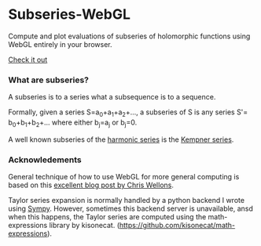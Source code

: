 # Subseries-WebGL
Compute and plot evaluations of subseries of holomorphic functions using WebGL entirely in your browser.

[Check it out](https://raphaelreyna.works/Subseries-WebGL)

### What are subseries?
A subseries is to a series what a subsequence is to a sequence.

Formally, given a series S=a<sub>0</sub>+a<sub>1</sub>+a<sub>2</sub>+..., 
a subseries of S is any series S'= b<sub>0</sub>+b<sub>1</sub>+b<sub>2</sub>+... where either b<sub>j</sub>=a<sub>j</sub> or b<sub>j</sub>=0.

A well known subseries of the [harmonic series](https://en.wikipedia.org/wiki/Harmonic_series_(mathematics)) is the [Kempner series](https://en.wikipedia.org/wiki/Kempner_series).

### Acknowledements
General technique of how to use WebGL for more general computing is based on this [excellent blog post by Chris Wellons](https://nullprogram.com/blog/2014/06/10/).


Taylor series expansion is normally handled by a python backend I wrote using [Sympy](https://www.sympy.org/en/index.html). However, sometimes this backend server is unavailable, ansd when this happens, the Taylor series are computed using the math-expressions library by kisonecat. (https://github.com/kisonecat/math-expressions).
